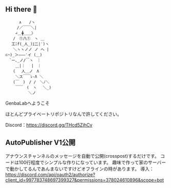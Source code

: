 ## Hi there 👋
```
　　　 ∧　　/ヽ
　　　/／￣￣＼|
　　 ∠＿╋＿＿〉
　　/　①八①　ヽ ＿
　 工ﾆf(_人_)ｴ二|′)ヽ
　　＼ヽヽノノ ノ ヘ |
⊂⌒)_＞―――′イ (＿)
　`ー､_ノ/￣ヽ　｜
　　 ＿|｜　 |　｜
　　(　 人＿ノ　Λ
　　 ＼ス￣￣ﾚ-Λ ＼
　　(￣　)　/ /　＼ﾉ＼
　　 ￣￣　(　ヽ　 ＼_)
　　　　　　＼ノ
```


GenbaLabへようこそ

ほとんどプライベートリポジトリなんで許してください。

Discord：https://discord.gg/THcd5ZjhCv

## AutoPublisher V1公開
アナウンスチャンネルのメッセージを自動で公開(crosspost)するだけです。
コードは100行程度でシンプルな作りになっています。
趣味で作って家のサーバーで動かしてるんであんまないですけどオフラインの時があります。
導入：https://discord.com/api/oauth2/authorize?client_id=997783748697399327&permissions=378024610896&scope=bot


